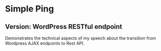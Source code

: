 # Simple Ping

## Version: WordPress RESTful endpoint

Demonstrates the technical aspects of my speech about the transition from Wordpress AJAX endpoints to Rest API.
